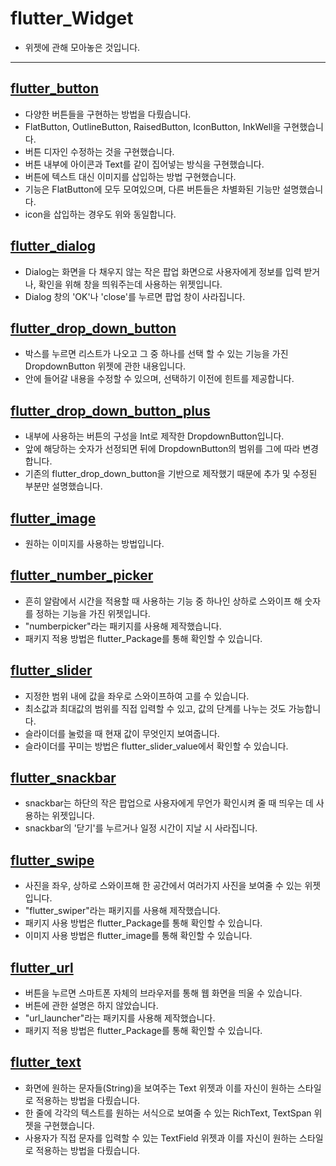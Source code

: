 # flutter_Widget

- 위젯에 관해 모아놓은 것입니다.

-----------------------

## [flutter_button](https://github.com/OOGEE/Flutter/tree/master/flutter_Widget/flutter_button)

- 다양한 버튼들을 구현하는 방법을 다뤘습니다.
- FlatButton, OutlineButton, RaisedButton, IconButton, InkWell을 구현했습니다.
- 버튼 디자인 수정하는 것을 구현했습니다.
- 버튼 내부에 아이콘과 Text를 같이 집어넣는 방식을 구현했습니다.
- 버튼에 텍스트 대신 이미지를 삽입하는 방법 구현했습니다.
- 기능은 FlatButton에 모두 모여있으며, 다른 버튼들은 차별화된 기능만 설명했습니다.
- icon을 삽입하는 경우도 위와 동일합니다.

## [flutter_dialog](https://github.com/OOGEE/Flutter/tree/master/flutter_Widget/flutter_dialog)

- Dialog는 화면을 다 채우지 않는 작은 팝업 화면으로 사용자에게 정보를 입력 받거나, 확인을 위해 창을 띄워주는데 사용하는 위젯입니다.
- Dialog 창의 'OK'나 'close'를 누르면 팝업 창이 사라집니다.

## [flutter_drop_down_button](https://github.com/OOGEE/Flutter/tree/master/flutter_Widget/flutter_drop_down_button)

- 박스를 누르면 리스트가 나오고 그 중 하나를 선택 할 수 있는 기능을 가진 DropdownButton 위젯에 관한 내용입니다.
- 안에 들어갈 내용을 수정할 수 있으며, 선택하기 이전에 힌트를 제공합니다.

## [flutter_drop_down_button_plus](https://github.com/OOGEE/Flutter/tree/master/flutter_Widget/flutter_drop_down_button_plus)

- 내부에 사용하는 버튼의 구성을 Int로 제작한 DropdownButton입니다.
- 앞에 해당하는 숫자가 선정되면 뒤에 DropdownButton의 범위를 그에 따라 변경합니다.
- 기존의 flutter_drop_down_button을 기반으로 제작했기 때문에 추가 및 수정된 부분만 설명했습니다.

## [flutter_image](https://github.com/OOGEE/Flutter/tree/master/flutter_Widget/flutter_image)

- 원하는 이미지를 사용하는 방법입니다.

## [flutter_number_picker](https://github.com/OOGEE/Flutter/tree/master/flutter_Widget/flutter_number_picker)

- 흔히 알람에서 시간을 적용할 때 사용하는 기능 중 하나인 상하로 스와이프 해 숫자를 정하는 기능을 가진 위젯입니다.
- "numberpicker"라는 패키지를 사용해 제작했습니다.
- 패키지 적용 방법은 flutter_Package를 통해 확인할 수 있습니다.

## [flutter_slider](https://github.com/OOGEE/Flutter/tree/master/flutter_Widget/flutter_slider)

- 지정한 범위 내에 값을 좌우로 스와이프하여 고를 수 있습니다.
- 최소값과 최대값의 범위를 직접 입력할 수 있고, 값의 단계를 나누는 것도 가능합니다.
- 슬라이더를 눌렀을 때 현재 값이 무엇인지 보여줍니다.
- 슬라이더를 꾸미는 방법은 flutter_slider_value에서 확인할 수 있습니다.

## [flutter_snackbar](https://github.com/OOGEE/Flutter/tree/master/flutter_Widget/flutter_snackbar)

- snackbar는 하단의 작은 팝업으로 사용자에게 무언가 확인시켜 줄 때 띄우는 데 사용하는 위젯입니다.
- snackbar의 '닫기'를 누르거나 일정 시간이 지날 시 사라집니다.

## [flutter_swipe](https://github.com/OOGEE/Flutter/tree/master/flutter_Widget/flutter_swipe)

- 사진을 좌우, 상하로 스와이프해 한 공간에서 여러가지 사진을 보여줄 수 있는 위젯입니다.
- "flutter_swiper"라는 패키지를 사용해 제작했습니다.
- 패키지 사용 방법은 flutter_Package를 통해 확인할 수 있습니다.
- 이미지 사용 방법은 flutter_image를 통해 확인할 수 있습니다.

## [flutter_url](https://github.com/OOGEE/Flutter/tree/master/flutter_Widget/flutter_url)

- 버튼을 누르면 스마트폰 자체의 브라우저를 통해 웹 화면을 띄울 수 있습니다.
- 버튼에 관한 설명은 하지 않았습니다.
- "url_launcher"라는 패키지를 사용해 제작했습니다.
- 패키지 적용 방법은 flutter_Package를 통해 확인할 수 있습니다.

## [flutter_text](https://github.com/OOGEE/Flutter/tree/master/flutter_Widget/flutter_text)

- 화면에 원하는 문자들(String)을 보여주는 Text 위젯과 이를 자신이 원하는 스타일로 적용하는 방법을 다뤘습니다.
- 한 줄에 각각의 텍스트를 원하는 서식으로 보여줄 수 있는 RichText, TextSpan 위젯을 구현했습니다.
- 사용자가 직접 문자를 입력할 수 있는 TextField 위젯과 이를 자신이 원하는 스타일로 적용하는 방법을 다뤘습니다.